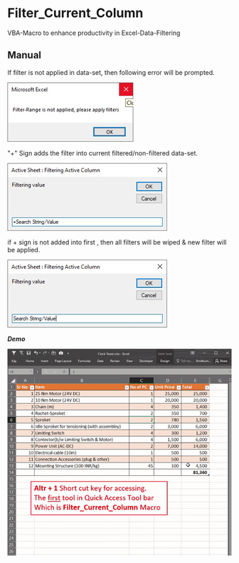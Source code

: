 # Filter_Current_Column
VBA-Macro to enhance productivity in Excel-Data-Filtering

## Manual
If filter is not applied in data-set, then following error will be prompted.

![How to Use](Reference/Manual_Non_Filtered.jpg)

"+" Sign adds the filter into current filtered/non-filtered data-set.

![How to Use](Reference/Manual_Add_Filter.jpg)

if + sign is not added into first , then all filters will be wiped & new filter will be applied.

![How to Use](Reference/Manual_New_Filter.jpg)

***Demo***

![How to Use](Reference/Manual.gif)
